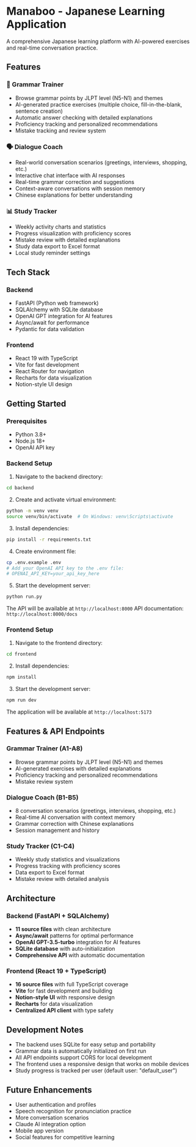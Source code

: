 # Manaboo - Japanese Learning Application

A comprehensive Japanese learning platform with AI-powered exercises and real-time conversation practice.

## Features

### 📘 Grammar Trainer
- Browse grammar points by JLPT level (N5-N1) and themes
- AI-generated practice exercises (multiple choice, fill-in-the-blank, sentence creation)
- Automatic answer checking with detailed explanations
- Proficiency tracking and personalized recommendations
- Mistake tracking and review system

### 🗣️ Dialogue Coach
- Real-world conversation scenarios (greetings, interviews, shopping, etc.)
- Interactive chat interface with AI responses
- Real-time grammar correction and suggestions
- Context-aware conversations with session memory
- Chinese explanations for better understanding

### 📊 Study Tracker
- Weekly activity charts and statistics
- Progress visualization with proficiency scores
- Mistake review with detailed explanations
- Study data export to Excel format
- Local study reminder settings

## Tech Stack

### Backend
- FastAPI (Python web framework)
- SQLAlchemy with SQLite database
- OpenAI GPT integration for AI features
- Async/await for performance
- Pydantic for data validation

### Frontend
- React 19 with TypeScript
- Vite for fast development
- React Router for navigation
- Recharts for data visualization
- Notion-style UI design

## Getting Started

### Prerequisites
- Python 3.8+
- Node.js 18+
- OpenAI API key

### Backend Setup

1. Navigate to the backend directory:
```bash
cd backend
```

2. Create and activate virtual environment:
```bash
python -m venv venv
source venv/bin/activate  # On Windows: venv\Scripts\activate
```

3. Install dependencies:
```bash
pip install -r requirements.txt
```

4. Create environment file:
```bash
cp .env.example .env
# Add your OpenAI API key to the .env file:
# OPENAI_API_KEY=your_api_key_here
```

5. Start the development server:
```bash
python run.py
```

The API will be available at `http://localhost:8000`
API documentation: `http://localhost:8000/docs`

### Frontend Setup

1. Navigate to the frontend directory:
```bash
cd frontend
```

2. Install dependencies:
```bash
npm install
```

3. Start the development server:
```bash
npm run dev
```

The application will be available at `http://localhost:5173`

## Features & API Endpoints

### Grammar Trainer (A1-A8)
- Browse grammar points by JLPT level (N5-N1) and themes
- AI-generated exercises with detailed explanations
- Proficiency tracking and personalized recommendations
- Mistake review system

### Dialogue Coach (B1-B5)
- 8 conversation scenarios (greetings, interviews, shopping, etc.)
- Real-time AI conversation with context memory
- Grammar correction with Chinese explanations
- Session management and history

### Study Tracker (C1-C4)
- Weekly study statistics and visualizations
- Progress tracking with proficiency scores
- Data export to Excel format
- Mistake review with detailed analysis

## Architecture

### Backend (FastAPI + SQLAlchemy)
- **11 source files** with clean architecture
- **Async/await** patterns for optimal performance
- **OpenAI GPT-3.5-turbo** integration for AI features
- **SQLite database** with auto-initialization
- **Comprehensive API** with automatic documentation

### Frontend (React 19 + TypeScript)
- **16 source files** with full TypeScript coverage
- **Vite** for fast development and building
- **Notion-style UI** with responsive design
- **Recharts** for data visualization
- **Centralized API client** with type safety

## Development Notes

- The backend uses SQLite for easy setup and portability
- Grammar data is automatically initialized on first run
- All API endpoints support CORS for local development
- The frontend uses a responsive design that works on mobile devices
- Study progress is tracked per user (default user: "default_user")

## Future Enhancements

- User authentication and profiles
- Speech recognition for pronunciation practice
- More conversation scenarios
- Claude AI integration option
- Mobile app version
- Social features for competitive learning